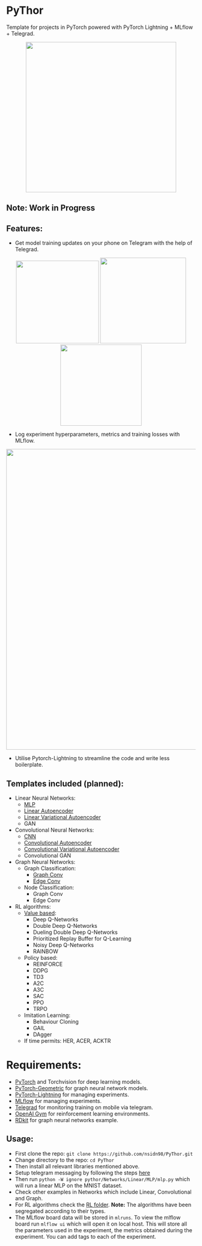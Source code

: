 # PyThor
Template for projects in PyTorch powered with PyTorch Lightning + MLflow + Telegrad.

<p align="center">
  <img src="https://media.giphy.com/media/WmuDTrWdBcOiKbrLFe/giphy.gif" width="400"/>
</p>

## Note: Work in Progress

## Features:
* Get model training updates on your phone on Telegram with the help of Telegrad.
<p align="center">
  <img src="https://raw.githubusercontent.com/nsidn98/PyThor/master/assets/telegrad1.jpg?token=AGFGCMEMMQVUSTYZP2XIZYK65DG6A" width="220"/>
  <img src="https://raw.githubusercontent.com/nsidn98/PyThor/master/assets/telegrad2.jpg?token=AGFGCMGDEHYFF247UTJW3VK65DG6I" width="228"/>
  <img src="https://raw.githubusercontent.com/nsidn98/PyThor/master/assets/telegrad3.jpg?token=AGFGCMAFJ265RARGWPQDEXK65DG6M" width="216"/>
</p>

* Log experiment hyperparameters, metrics and training losses with MLflow.
<p align="center">
  <img src="https://raw.githubusercontent.com/nsidn98/PyThor/master/assets/mlflow.png?token=AGFGCMGE6K3JXNJRQD4ASD265DG6O" width="800"/>
</p>

* Utilise Pytorch-Lightning to streamline the code and write less boilerplate.

## Templates included (planned):
* Linear Neural Networks:
  * [MLP](https://github.com/nsidn98/PyThor/blob/master/pythor/Networks/Linear/MLP/mlp.py)
  * [Linear Autoencoder](https://github.com/nsidn98/PyThor/blob/master/pythor/Networks/Linear/Autoencoder/autoencoder.py)
  * [Linear Variational Autoencoder](https://github.com/nsidn98/PyThor/blob/master/pythor/Networks/Linear/Autoencoder/vae.py)
  * GAN
* Convolutional Neural Networks:
  * [CNN](https://github.com/nsidn98/PyThor/tree/master/pythor/Networks/Convolutional/Conv)
  * [Convolutional Autoencoder](https://github.com/nsidn98/PyThor/blob/master/pythor/Networks/Convolutional/Autoencoder/autoencoder.py)
  * [Convolutional Variational Autoencoder](https://github.com/nsidn98/PyThor/blob/master/pythor/Networks/Convolutional/Autoencoder/vae.py)
  * Convolutional GAN
* Graph Neural Networks: 
  * Graph Classification: 
    * [Graph Conv](https://github.com/nsidn98/PyThor/blob/master/pythor/Networks/Graph/graph_classification/gcn.py)
    * [Edge Conv](https://github.com/nsidn98/PyThor/blob/master/pythor/Networks/Graph/graph_classification/nnConv.py)
  * Node Classification:
    * Graph Conv
    * Edge Conv
* RL algorithms: 
  * [Value based](https://github.com/nsidn98/PyThor/tree/master/pythor/RL/Value): 
    * Deep Q-Networks 
    * Double Deep Q-Networks
    * Dueling Double Deep Q-Networks
    * Prioritized Replay Buffer for Q-Learning
    * Noisy Deep Q-Networks
    * RAINBOW
  * Policy based:
    * REINFORCE
    * DDPG 
    * TD3 
    * A2C
    * A3C
    * SAC
    * PPO
    * TRPO
  * Imitation Learning: 
    * Behaviour Cloning
    * GAIL
    * DAgger
  * If time permits: HER, ACER, ACKTR



# Requirements:
* [PyTorch](https://pytorch.org/) and Torchvision for deep learning models.
* [PyTorch-Geometric](https://pytorch-geometric.readthedocs.io/en/latest/) for graph neural network models.
* [PyTorch-Lightning](https://pytorch-lightning.readthedocs.io/en/latest/) for managing experiments.
* [MLflow](https://www.mlflow.org/) for managing experiments.
* [Telegrad](https://github.com/eyalzk/telegrad) for monitoring training on mobile via telegram.
* [OpenAI Gym](https://gym.openai.com/) for reinforcement learning environments.
* [RDkit](https://www.rdkit.org/docs/Install.html) for graph neural networks example.

## Usage:
* First clone the repo:
`git clone https://github.com/nsidn98/PyThor.git`
* Change directory to the repo: `cd PyThor`
* Then install all relevant libraries mentioned above.
* Setup telegram messaging by following the steps [here](https://github.com/nsidn98/PyThor/tree/master/pythor/bots#set-up)
* Then run `python -W ignore pythor/Networks/Linear/MLP/mlp.py` which will run a linear MLP on the MNIST dataset.
* Check other examples in Networks which include Linear, Convolutional and Graph.
* For RL algorithms check the [RL folder](https://github.com/nsidn98/PyThor/tree/master/pythor/RL). **Note:** The algorithms have been segregated according to their types.
* The MLflow board data will be stored in `mlruns`. To view the mlflow board run `mlflow ui` which will open it on local host. This will store all the parameters used in the experiment, the metrics obtained during the experiment. You can add tags to each of the experiment.
